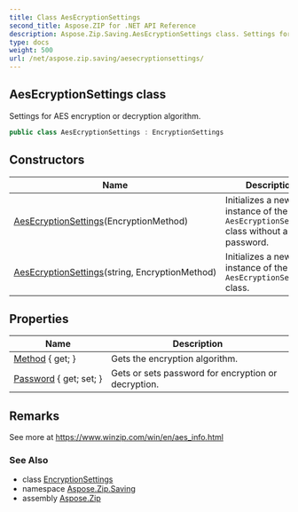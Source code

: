```yaml
---
title: Class AesEcryptionSettings
second_title: Aspose.ZIP for .NET API Reference
description: Aspose.Zip.Saving.AesEcryptionSettings class. Settings for AES encryption or decryption algorithm
type: docs
weight: 500
url: /net/aspose.zip.saving/aesecryptionsettings/
---
```

## AesEcryptionSettings class

Settings for AES encryption or decryption algorithm.

```csharp
public class AesEcryptionSettings : EncryptionSettings
```

## Constructors

| Name | Description |
| --- | --- |
| [AesEcryptionSettings](aesecryptionsettings/#constructor)(EncryptionMethod) | Initializes a new instance of the `AesEcryptionSettings` class without a password. |
| [AesEcryptionSettings](aesecryptionsettings/#constructor_1)(string, EncryptionMethod) | Initializes a new instance of the `AesEcryptionSettings` class. |

## Properties

| Name | Description |
| --- | --- |
| [Method](../../aspose.zip.saving/encryptionsettings/method/) { get; } | Gets the encryption algorithm. |
| [Password](../../aspose.zip.saving/encryptionsettings/password/) { get; set; } | Gets or sets password for encryption or decryption. |

## Remarks

See more at https://www.winzip.com/win/en/aes_info.html

### See Also

* class [EncryptionSettings](../encryptionsettings/)
* namespace [Aspose.Zip.Saving](../../aspose.zip.saving/)
* assembly [Aspose.Zip](../../)


